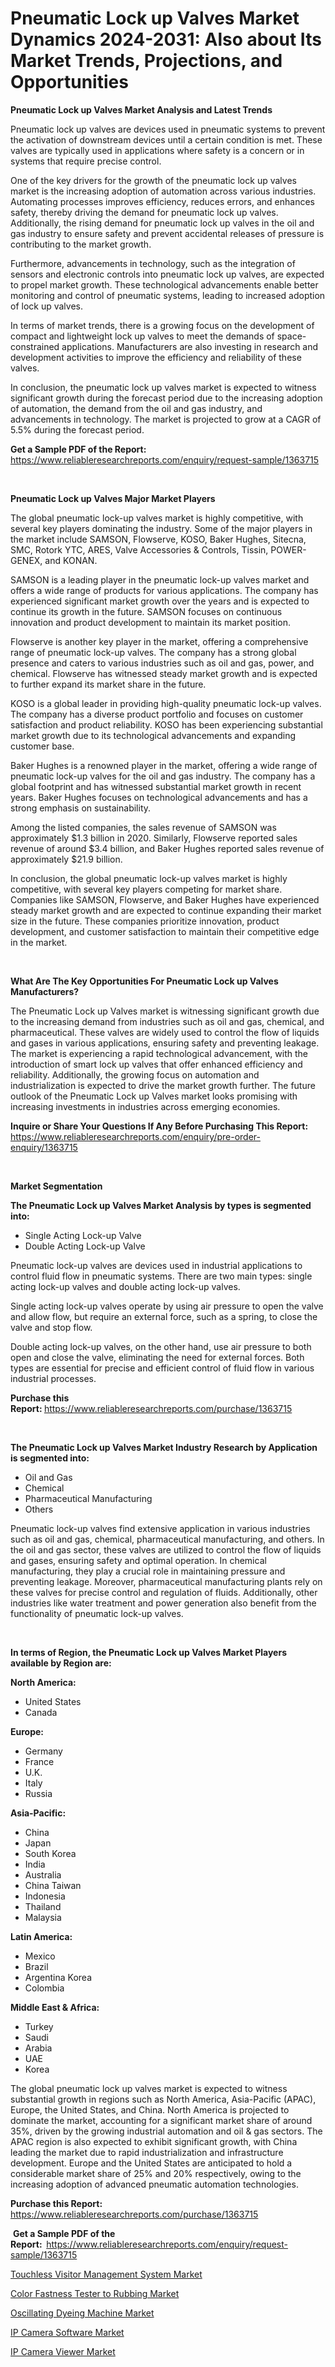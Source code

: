 <p><h1>Pneumatic Lock up Valves Market Dynamics 2024-2031: Also about Its Market Trends, Projections, and Opportunities</h1></p><p><strong>Pneumatic Lock up Valves Market Analysis and Latest Trends</strong></p>
<p><p>Pneumatic lock up valves are devices used in pneumatic systems to prevent the activation of downstream devices until a certain condition is met. These valves are typically used in applications where safety is a concern or in systems that require precise control.</p><p>One of the key drivers for the growth of the pneumatic lock up valves market is the increasing adoption of automation across various industries. Automating processes improves efficiency, reduces errors, and enhances safety, thereby driving the demand for pneumatic lock up valves. Additionally, the rising demand for pneumatic lock up valves in the oil and gas industry to ensure safety and prevent accidental releases of pressure is contributing to the market growth.</p><p>Furthermore, advancements in technology, such as the integration of sensors and electronic controls into pneumatic lock up valves, are expected to propel market growth. These technological advancements enable better monitoring and control of pneumatic systems, leading to increased adoption of lock up valves.</p><p>In terms of market trends, there is a growing focus on the development of compact and lightweight lock up valves to meet the demands of space-constrained applications. Manufacturers are also investing in research and development activities to improve the efficiency and reliability of these valves.</p><p>In conclusion, the pneumatic lock up valves market is expected to witness significant growth during the forecast period due to the increasing adoption of automation, the demand from the oil and gas industry, and advancements in technology. The market is projected to grow at a CAGR of 5.5% during the forecast period.</p></p>
<p><strong>Get a Sample PDF of the Report:&nbsp;</strong> <a href="https://www.reliableresearchreports.com/enquiry/request-sample/1363715">https://www.reliableresearchreports.com/enquiry/request-sample/1363715</a></p>
<p>&nbsp;</p>
<p><strong>Pneumatic Lock up Valves Major Market Players</strong></p>
<p><p>The global pneumatic lock-up valves market is highly competitive, with several key players dominating the industry. Some of the major players in the market include SAMSON, Flowserve, KOSO, Baker Hughes, Sitecna, SMC, Rotork YTC, ARES, Valve Accessories & Controls, Tissin, POWER-GENEX, and KONAN.</p><p>SAMSON is a leading player in the pneumatic lock-up valves market and offers a wide range of products for various applications. The company has experienced significant market growth over the years and is expected to continue its growth in the future. SAMSON focuses on continuous innovation and product development to maintain its market position.</p><p>Flowserve is another key player in the market, offering a comprehensive range of pneumatic lock-up valves. The company has a strong global presence and caters to various industries such as oil and gas, power, and chemical. Flowserve has witnessed steady market growth and is expected to further expand its market share in the future.</p><p>KOSO is a global leader in providing high-quality pneumatic lock-up valves. The company has a diverse product portfolio and focuses on customer satisfaction and product reliability. KOSO has been experiencing substantial market growth due to its technological advancements and expanding customer base.</p><p>Baker Hughes is a renowned player in the market, offering a wide range of pneumatic lock-up valves for the oil and gas industry. The company has a global footprint and has witnessed substantial market growth in recent years. Baker Hughes focuses on technological advancements and has a strong emphasis on sustainability.</p><p>Among the listed companies, the sales revenue of SAMSON was approximately $1.3 billion in 2020. Similarly, Flowserve reported sales revenue of around $3.4 billion, and Baker Hughes reported sales revenue of approximately $21.9 billion.</p><p>In conclusion, the global pneumatic lock-up valves market is highly competitive, with several key players competing for market share. Companies like SAMSON, Flowserve, and Baker Hughes have experienced steady market growth and are expected to continue expanding their market size in the future. These companies prioritize innovation, product development, and customer satisfaction to maintain their competitive edge in the market.</p></p>
<p>&nbsp;</p>
<p><strong>What Are The Key Opportunities For Pneumatic Lock up Valves Manufacturers?</strong></p>
<p><p>The Pneumatic Lock up Valves market is witnessing significant growth due to the increasing demand from industries such as oil and gas, chemical, and pharmaceutical. These valves are widely used to control the flow of liquids and gases in various applications, ensuring safety and preventing leakage. The market is experiencing a rapid technological advancement, with the introduction of smart lock up valves that offer enhanced efficiency and reliability. Additionally, the growing focus on automation and industrialization is expected to drive the market growth further. The future outlook of the Pneumatic Lock up Valves market looks promising with increasing investments in industries across emerging economies.</p></p>
<p><strong>Inquire or Share Your Questions If Any Before Purchasing This Report:</strong> <a href="https://www.reliableresearchreports.com/enquiry/pre-order-enquiry/1363715">https://www.reliableresearchreports.com/enquiry/pre-order-enquiry/1363715</a></p>
<p>&nbsp;</p>
<p><strong>Market Segmentation</strong></p>
<p><strong>The Pneumatic Lock up Valves Market Analysis by types is segmented into:</strong></p>
<p><ul><li>Single Acting Lock-up Valve</li><li>Double Acting Lock-up Valve</li></ul></p>
<p><p>Pneumatic lock-up valves are devices used in industrial applications to control fluid flow in pneumatic systems. There are two main types: single acting lock-up valves and double acting lock-up valves. </p><p>Single acting lock-up valves operate by using air pressure to open the valve and allow flow, but require an external force, such as a spring, to close the valve and stop flow. </p><p>Double acting lock-up valves, on the other hand, use air pressure to both open and close the valve, eliminating the need for external forces. Both types are essential for precise and efficient control of fluid flow in various industrial processes.</p></p>
<p><strong>Purchase this Report:&nbsp;</strong><a href="https://www.reliableresearchreports.com/purchase/1363715">https://www.reliableresearchreports.com/purchase/1363715</a></p>
<p>&nbsp;</p>
<p><strong>The Pneumatic Lock up Valves Market Industry Research by Application is segmented into:</strong></p>
<p><ul><li>Oil and Gas</li><li>Chemical</li><li>Pharmaceutical Manufacturing</li><li>Others</li></ul></p>
<p><p>Pneumatic lock-up valves find extensive application in various industries such as oil and gas, chemical, pharmaceutical manufacturing, and others. In the oil and gas sector, these valves are utilized to control the flow of liquids and gases, ensuring safety and optimal operation. In chemical manufacturing, they play a crucial role in maintaining pressure and preventing leakage. Moreover, pharmaceutical manufacturing plants rely on these valves for precise control and regulation of fluids. Additionally, other industries like water treatment and power generation also benefit from the functionality of pneumatic lock-up valves.</p></p>
<p>&nbsp;</p>
<p><strong>In terms of Region, the Pneumatic Lock up Valves Market Players available by Region are:</strong></p>
<p>
    <p> <strong> North America: </strong>
        <ul>
            <li>United States</li>
            <li>Canada</li>
        </ul>
        </p> 
    <p> <strong> Europe: </strong>
        <ul>
            <li>Germany</li>
            <li>France</li>
            <li>U.K.</li>
            <li>Italy</li>
            <li>Russia</li>
        </ul>
        </p> 
    <p> <strong> Asia-Pacific: </strong>
        <ul>
            <li>China</li>
            <li>Japan</li>
            <li>South Korea</li>
            <li>India</li>
            <li>Australia</li>
            <li>China Taiwan</li>
            <li>Indonesia</li>
            <li>Thailand</li>
            <li>Malaysia</li>
        </ul>
        </p> 
    <p> <strong> Latin America: </strong>
        <ul>
            <li>Mexico</li>
            <li>Brazil</li>
            <li>Argentina Korea</li>
            <li>Colombia</li>
        </ul>
        </p> 
    <p> <strong> Middle East & Africa: </strong>
        <ul>
            <li>Turkey</li>
            <li>Saudi</li>
            <li>Arabia</li>
            <li>UAE</li>
            <li>Korea</li>
        </ul>
    </p>
    </p>
<p><p>The global pneumatic lock up valves market is expected to witness substantial growth in regions such as North America, Asia-Pacific (APAC), Europe, the United States, and China. North America is projected to dominate the market, accounting for a significant market share of around 35%, driven by the growing industrial automation and oil & gas sectors. The APAC region is also expected to exhibit significant growth, with China leading the market due to rapid industrialization and infrastructure development. Europe and the United States are anticipated to hold a considerable market share of 25% and 20% respectively, owing to the increasing adoption of advanced pneumatic automation technologies.</p></p>
<p><strong>Purchase this Report: </strong><a href="https://www.reliableresearchreports.com/purchase/1363715">https://www.reliableresearchreports.com/purchase/1363715</a></p>
<p>&nbsp;<strong>Get a Sample PDF of the Report:&nbsp;&nbsp;</strong><a href="https://www.reliableresearchreports.com/enquiry/request-sample/1363715">https://www.reliableresearchreports.com/enquiry/request-sample/1363715</a></p>
<p><strong></strong></p>
<p><p><a href="https://medium.com/@patriciaknight1961/touchless-visitor-management-system-market-insight-market-trends-growth-forecasted-from-2023-to-1cab55392d37">Touchless Visitor Management System Market</a></p><p><a href="https://github.com/zebdakicsin/Market-Research-Report-List-2/blob/main/color-fastness-tester-to-rubbing-market.md">Color Fastness Tester to Rubbing Market</a></p><p><a href="https://github.com/kholmovskayalyudmila/Market-Research-Report-List-2/blob/main/oscillating-dyeing-machine-market.md">Oscillating Dyeing Machine Market</a></p><p><a href="https://medium.com/@patriciaknight1961/ip-camera-software-market-analysis-and-sze-forecasted-for-period-from-2023-to-2030-7390f0d85c0d">IP Camera Software Market</a></p><p><a href="https://medium.com/@patriciaknight1961/ip-camera-viewer-market-share-evolution-and-market-growth-trends-2023-2030-f854108b206e">IP Camera Viewer Market</a></p></p>